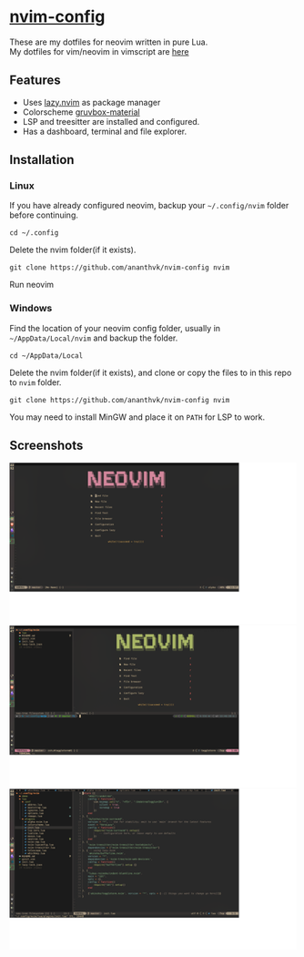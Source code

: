 # [nvim-config](https://github.com/ananthvk/nvim-config)
These are my dotfiles for neovim written in pure Lua.
<br>
My dotfiles for vim/neovim in vimscript are [here](https://github.com/ananthvk/vim-config)

## Features
* Uses [lazy.nvim](https://github.com/folke/lazy.nvim) as package manager
* Colorscheme [gruvbox-material](https://github.com/sainnhe/gruvbox-material)
* LSP and treesitter are installed and configured.
* Has a dashboard, terminal and file explorer.

## Installation
### Linux
If you have already configured neovim, backup your `~/.config/nvim` folder before continuing.
```
cd ~/.config
```
Delete the nvim folder(if it exists).
```
git clone https://github.com/ananthvk/nvim-config nvim
```
Run neovim
### Windows
Find the location of your neovim config folder, usually in `~/AppData/Local/nvim` and backup the folder.
```
cd ~/AppData/Local
```
Delete the nvim folder(if it exists), and clone or copy the files to in this repo to `nvim` folder.
```
git clone https://github.com/ananthvk/nvim-config nvim
```
You may need to install MinGW and place it on `PATH` for LSP to work.

## Screenshots
![screenshot 1](demo/ss0.png)
![screenshot 2](demo/ss1.png)
![screenshot 3](demo/ss2.png)
